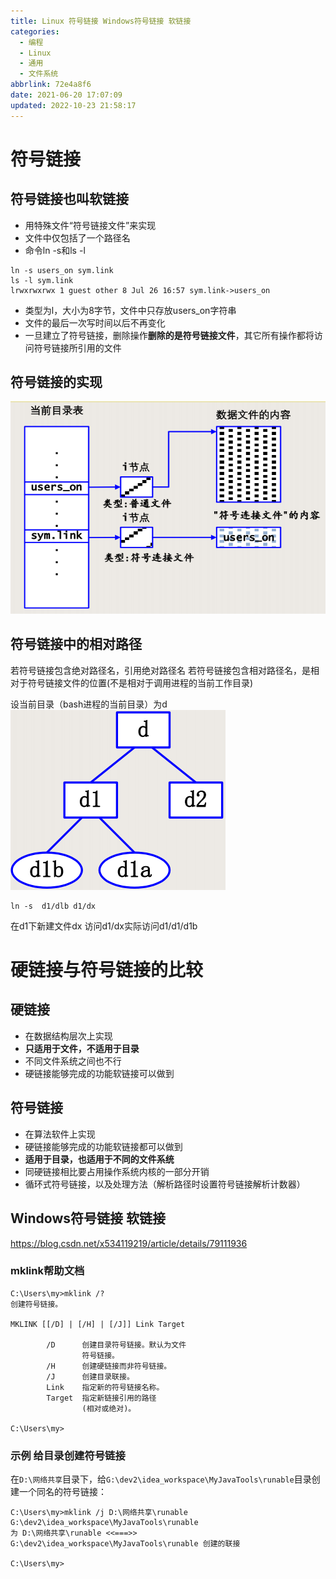 ```yaml
---
title: Linux 符号链接 Windows符号链接 软链接
categories: 
  - 编程
  - Linux
  - 通用
  - 文件系统
abbrlink: 72e4a8f6
date: 2021-06-20 17:07:09
updated: 2022-10-23 21:58:17
---
```

# 符号链接
## 符号链接也叫软链接
- 用特殊文件“符号链接文件”来实现
- 文件中仅包括了一个路径名
- 命令ln -s和ls -l

```
ln -s users_on sym.link
ls -l sym.link
lrwxrwxrwx 1 guest other 8 Jul 26 16:57 sym.link->users_on
```
- 类型为l，大小为8字节，文件中只存放users_on字符串
- 文件的最后一次写时间以后不再变化
- 一旦建立了符号链接，删除操作**删除的是符号链接文件**，其它所有操作都将访问符号链接所引用的文件

## 符号链接的实现
![](https://raw.githubusercontent.com/lanlan2017/images/master/Blog/programming/LinuxGeneral/FileSystem/LinuxFileSystemStorageStructure/5.png)

## 符号链接中的相对路径
若符号链接包含绝对路径名，引用绝对路径名
若符号链接包含相对路径名，是相对于符号链接文件的位置(不是相对于调用进程的当前工作目录)

设当前目录（bash进程的当前目录）为d
![](https://raw.githubusercontent.com/lanlan2017/images/master/Blog/programming/LinuxGeneral/FileSystem/LinuxFileSystemStorageStructure/6.png)

```
ln -s  d1/dlb d1/dx
```
在d1下新建文件dx
访问d1/dx实际访问d1/d1/d1b

# 硬链接与符号链接的比较
## 硬链接
- 在数据结构层次上实现
- **只适用于文件，不适用于目录**
- 不同文件系统之间也不行
- 硬链接能够完成的功能软链接可以做到

## 符号链接
- 在算法软件上实现
- 硬链接能够完成的功能软链接都可以做到
- **适用于目录，也适用于不同的文件系统**
- 同硬链接相比要占用操作系统内核的一部分开销
- 循环式符号链接，以及处理方法（解析路径时设置符号链接解析计数器）

## Windows符号链接 软链接 
https://blog.csdn.net/x534119219/article/details/79111936

### mklink帮助文档
```
C:\Users\my>mklink /?
创建符号链接。

MKLINK [[/D] | [/H] | [/J]] Link Target

        /D      创建目录符号链接。默认为文件
                符号链接。
        /H      创建硬链接而非符号链接。
        /J      创建目录联接。
        Link    指定新的符号链接名称。
        Target  指定新链接引用的路径
                (相对或绝对)。

C:\Users\my>
```
### 示例 给目录创建符号链接

在`D:\网络共享`目录下，给`G:\dev2\idea_workspace\MyJavaTools\runable`目录创建一个同名的符号链接：

```
C:\Users\my>mklink /j D:\网络共享\runable G:\dev2\idea_workspace\MyJavaTools\runable
为 D:\网络共享\runable <<===>> G:\dev2\idea_workspace\MyJavaTools\runable 创建的联接

C:\Users\my>
```